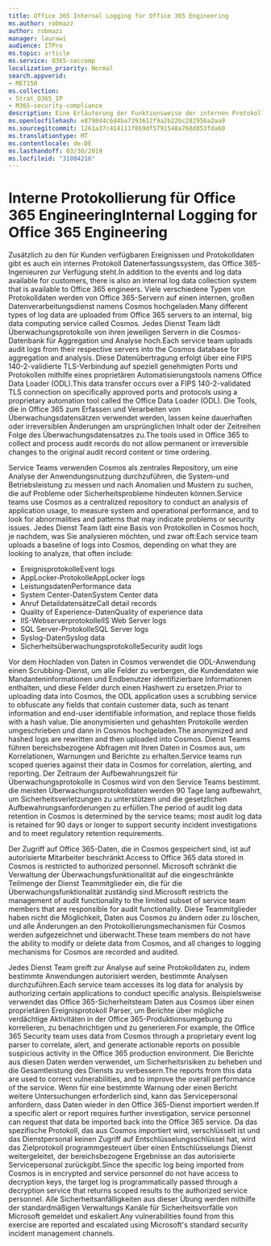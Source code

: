 ```yaml
---
title: Office 365 Internal Logging für Office 365 Engineering
ms.author: robmazz
author: robmazz
manager: laurawi
audience: ITPro
ms.topic: article
ms.service: O365-seccomp
localization_priority: Normal
search.appverid:
- MET150
ms.collection:
- Strat_O365_IP
- M365-security-compliance
description: Eine Erläuterung der Funktionsweise der internen Protokollierung für Office 365-Entwicklungsteams.
ms.openlocfilehash: e8798d4c6d4ba7393612f9a2b22bc282956a2aa9
ms.sourcegitcommit: 1261a37c414111f869df5791548a768d853fda60
ms.translationtype: MT
ms.contentlocale: de-DE
ms.lasthandoff: 03/30/2019
ms.locfileid: "31004216"
---
```

# <a name="internal-logging-for-office-365-engineering"></a><span data-ttu-id="d5370-103">Interne Protokollierung für Office 365 Engineering</span><span class="sxs-lookup"><span data-stu-id="d5370-103">Internal Logging for Office 365 Engineering</span></span>
<span data-ttu-id="d5370-104">Zusätzlich zu den für Kunden verfügbaren Ereignissen und Protokolldaten gibt es auch ein internes Protokoll Datenerfassungssystem, das Office 365-Ingenieuren zur Verfügung steht.</span><span class="sxs-lookup"><span data-stu-id="d5370-104">In addition to the events and log data available for customers, there is also an internal log data collection system that is available to Office 365 engineers.</span></span> <span data-ttu-id="d5370-105">Viele verschiedene Typen von Protokolldaten werden von Office 365-Servern auf einen internen, großen Datenverarbeitungsdienst namens Cosmos hochgeladen.</span><span class="sxs-lookup"><span data-stu-id="d5370-105">Many different types of log data are uploaded from Office 365 servers to an internal, big data computing service called Cosmos.</span></span> <span data-ttu-id="d5370-106">Jedes Dienst Team lädt Überwachungsprotokolle von ihren jeweiligen Servern in die Cosmos-Datenbank für Aggregation und Analyse hoch.</span><span class="sxs-lookup"><span data-stu-id="d5370-106">Each service team uploads audit logs from their respective servers into the Cosmos database for aggregation and analysis.</span></span> <span data-ttu-id="d5370-107">Diese Datenübertragung erfolgt über eine FIPS 140-2-validierte TLS-Verbindung auf speziell genehmigten Ports und Protokollen mithilfe eines proprietären Automatisierungstools namens Office Data Loader (ODL).</span><span class="sxs-lookup"><span data-stu-id="d5370-107">This data transfer occurs over a FIPS 140-2-validated TLS connection on specifically approved ports and protocols using a proprietary automation tool called the Office Data Loader (ODL).</span></span> <span data-ttu-id="d5370-108">Die Tools, die in Office 365 zum Erfassen und Verarbeiten von Überwachungsdatensätzen verwendet werden, lassen keine dauerhaften oder irreversiblen Änderungen am ursprünglichen Inhalt oder der Zeitreihen Folge des Überwachungsdatensatzes zu.</span><span class="sxs-lookup"><span data-stu-id="d5370-108">The tools used in Office 365 to collect and process audit records do not allow permanent or irreversible changes to the original audit record content or time ordering.</span></span>

<span data-ttu-id="d5370-109">Service Teams verwenden Cosmos als zentrales Repository, um eine Analyse der Anwendungsnutzung durchzuführen, die System-und Betriebsleistung zu messen und nach Anomalien und Mustern zu suchen, die auf Probleme oder Sicherheitsprobleme hindeuten können.</span><span class="sxs-lookup"><span data-stu-id="d5370-109">Service teams use Cosmos as a centralized repository to conduct an analysis of application usage, to measure system and operational performance, and to look for abnormalities and patterns that may indicate problems or security issues.</span></span> <span data-ttu-id="d5370-110">Jedes Dienst Team lädt eine Basis von Protokollen in Cosmos hoch, je nachdem, was Sie analysieren möchten, und zwar oft:</span><span class="sxs-lookup"><span data-stu-id="d5370-110">Each service team uploads a baseline of logs into Cosmos, depending on what they are looking to analyze, that often include:</span></span>
- <span data-ttu-id="d5370-111">Ereignisprotokolle</span><span class="sxs-lookup"><span data-stu-id="d5370-111">Event logs</span></span>
- <span data-ttu-id="d5370-112">AppLocker-Protokolle</span><span class="sxs-lookup"><span data-stu-id="d5370-112">AppLocker logs</span></span>
- <span data-ttu-id="d5370-113">Leistungsdaten</span><span class="sxs-lookup"><span data-stu-id="d5370-113">Performance data</span></span>
- <span data-ttu-id="d5370-114">System Center-Daten</span><span class="sxs-lookup"><span data-stu-id="d5370-114">System Center data</span></span>
- <span data-ttu-id="d5370-115">Anruf Detaildatensätze</span><span class="sxs-lookup"><span data-stu-id="d5370-115">Call detail records</span></span>
- <span data-ttu-id="d5370-116">Quality of Experience-Daten</span><span class="sxs-lookup"><span data-stu-id="d5370-116">Quality of experience data</span></span>
- <span data-ttu-id="d5370-117">IIS-Webserverprotokolle</span><span class="sxs-lookup"><span data-stu-id="d5370-117">IIS Web Server logs</span></span>
- <span data-ttu-id="d5370-118">SQL Server-Protokolle</span><span class="sxs-lookup"><span data-stu-id="d5370-118">SQL Server logs</span></span>
- <span data-ttu-id="d5370-119">Syslog-Daten</span><span class="sxs-lookup"><span data-stu-id="d5370-119">Syslog data</span></span>
- <span data-ttu-id="d5370-120">Sicherheitsüberwachungsprotokolle</span><span class="sxs-lookup"><span data-stu-id="d5370-120">Security audit logs</span></span>

<span data-ttu-id="d5370-121">Vor dem Hochladen von Daten in Cosmos verwendet die ODL-Anwendung einen Scrubbing-Dienst, um alle Felder zu verbergen, die Kundendaten wie Mandanteninformationen und Endbenutzer identifizierbare Informationen enthalten, und diese Felder durch einen Hashwert zu ersetzen.</span><span class="sxs-lookup"><span data-stu-id="d5370-121">Prior to uploading data into Cosmos, the ODL application uses a scrubbing service to obfuscate any fields that contain customer data, such as tenant information and end-user identifiable information, and replace those fields with a hash value.</span></span> <span data-ttu-id="d5370-122">Die anonymisierten und gehashten Protokolle werden umgeschrieben und dann in Cosmos hochgeladen.</span><span class="sxs-lookup"><span data-stu-id="d5370-122">The anonymized and hashed logs are rewritten and then uploaded into Cosmos.</span></span> <span data-ttu-id="d5370-123">Dienst Teams führen bereichsbezogene Abfragen mit Ihren Daten in Cosmos aus, um Korrelationen, Warnungen und Berichte zu erhalten.</span><span class="sxs-lookup"><span data-stu-id="d5370-123">Service teams run scoped queries against their data in Cosmos for correlation, alerting, and reporting.</span></span> <span data-ttu-id="d5370-124">Der Zeitraum der Aufbewahrungszeit für Überwachungsprotokolle in Cosmos wird von den Service Teams bestimmt. die meisten Überwachungsprotokolldaten werden 90 Tage lang aufbewahrt, um Sicherheitsverletzungen zu unterstützen und die gesetzlichen Aufbewahrungsanforderungen zu erfüllen.</span><span class="sxs-lookup"><span data-stu-id="d5370-124">The period of audit log data retention in Cosmos is determined by the service teams; most audit log data is retained for 90 days or longer to support security incident investigations and to meet regulatory retention requirements.</span></span>

<span data-ttu-id="d5370-125">Der Zugriff auf Office 365-Daten, die in Cosmos gespeichert sind, ist auf autorisierte Mitarbeiter beschränkt.</span><span class="sxs-lookup"><span data-stu-id="d5370-125">Access to Office 365 data stored in Cosmos is restricted to authorized personnel.</span></span> <span data-ttu-id="d5370-126">Microsoft schränkt die Verwaltung der Überwachungsfunktionalität auf die eingeschränkte Teilmenge der Dienst Teammitglieder ein, die für die Überwachungsfunktionalität zuständig sind.</span><span class="sxs-lookup"><span data-stu-id="d5370-126">Microsoft restricts the management of audit functionality to the limited subset of service team members that are responsible for audit functionality.</span></span> <span data-ttu-id="d5370-127">Diese Teammitglieder haben nicht die Möglichkeit, Daten aus Cosmos zu ändern oder zu löschen, und alle Änderungen an den Protokollierungsmechanismen für Cosmos werden aufgezeichnet und überwacht.</span><span class="sxs-lookup"><span data-stu-id="d5370-127">These team members do not have the ability to modify or delete data from Cosmos, and all changes to logging mechanisms for Cosmos are recorded and audited.</span></span>

<span data-ttu-id="d5370-128">Jedes Dienst Team greift zur Analyse auf seine Protokolldaten zu, indem bestimmte Anwendungen autorisiert werden, bestimmte Analysen durchzuführen.</span><span class="sxs-lookup"><span data-stu-id="d5370-128">Each service team accesses its log data for analysis by authorizing certain applications to conduct specific analysis.</span></span> <span data-ttu-id="d5370-129">Beispielsweise verwendet das Office 365-Sicherheitsteam Daten aus Cosmos über einen proprietären Ereignisprotokoll Parser, um Berichte über mögliche verdächtige Aktivitäten in der Office 365-Produktionsumgebung zu korrelieren, zu benachrichtigen und zu generieren.</span><span class="sxs-lookup"><span data-stu-id="d5370-129">For example, the Office 365 Security team uses data from Cosmos through a proprietary event log parser to correlate, alert, and generate actionable reports on possible suspicious activity in the Office 365 production environment.</span></span> <span data-ttu-id="d5370-130">Die Berichte aus diesen Daten werden verwendet, um Sicherheitsrisiken zu beheben und die Gesamtleistung des Diensts zu verbessern.</span><span class="sxs-lookup"><span data-stu-id="d5370-130">The reports from this data are used to correct vulnerabilities, and to improve the overall performance of the service.</span></span> <span data-ttu-id="d5370-131">Wenn für eine bestimmte Warnung oder einen Bericht weitere Untersuchungen erforderlich sind, kann das Servicepersonal anfordern, dass Daten wieder in den Office 365-Dienst importiert werden.</span><span class="sxs-lookup"><span data-stu-id="d5370-131">If a specific alert or report requires further investigation, service personnel can request that data be imported back into the Office 365 service.</span></span> <span data-ttu-id="d5370-132">Da das spezifische Protokoll, das aus Cosmos importiert wird, verschlüsselt ist und das Dienstpersonal keinen Zugriff auf Entschlüsselungsschlüssel hat, wird das Zielprotokoll programmgesteuert über einen Entschlüsselungs Dienst weitergeleitet, der bereichsbezogene Ergebnisse an das autorisierte Servicepersonal zurückgibt.</span><span class="sxs-lookup"><span data-stu-id="d5370-132">Since the specific log being imported from Cosmos is in encrypted and service personnel do not have access to decryption keys, the target log is programmatically passed through a decryption service that returns scoped results to the authorized service personnel.</span></span> <span data-ttu-id="d5370-133">Alle Sicherheitsanfälligkeiten aus dieser Übung werden mithilfe der standardmäßigen Verwaltungs Kanäle für Sicherheitsvorfälle von Microsoft gemeldet und eskaliert.</span><span class="sxs-lookup"><span data-stu-id="d5370-133">Any vulnerabilities found from this exercise are reported and escalated using Microsoft's standard security incident management channels.</span></span>
